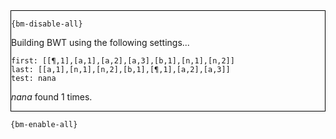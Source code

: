 <div style="border:1px solid black;">

`{bm-disable-all}`

Building BWT using the following settings...

```
first: [[¶,1],[a,1],[a,2],[a,3],[b,1],[n,1],[n,2]]
last: [[a,1],[n,1],[n,2],[b,1],[¶,1],[a,2],[a,3]]
test: nana

```


*nana* found 1 times.
</div>

`{bm-enable-all}`

